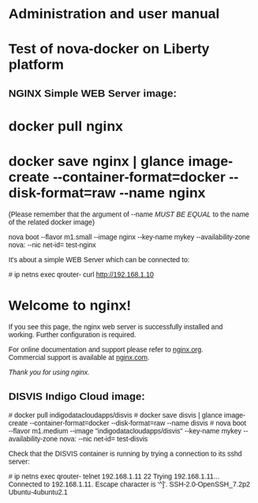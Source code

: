 # Administration and user manual
Test of nova-docker on Liberty platform
=======================================

NGINX Simple WEB Server image:
------------------------------ 
# docker pull nginx
# docker save nginx | glance image-create --container-format=docker --disk-format=raw --name nginx

(Please remember that the argument of --name *MUST BE EQUAL* to the name of the related docker image)

nova boot --flavor m1.small --image nginx --key-name mykey --availability-zone nova:<DOCKER-ENABLED-COMPUTE-NODE> --nic net-id=<NETWORK-ID> test-nginx

It's about a simple WEB Server which can be connected to:

\# ip netns exec qrouter-<PROPERNAMESPACE> curl http://192.168.1.10
<!DOCTYPE html>
<html>
<head>
<title>Welcome to nginx!</title>
<style>
    body {
        width: 35em;
        margin: 0 auto;
        font-family: Tahoma, Verdana, Arial, sans-serif;
    }
</style>
</head>
<body>
<h1>Welcome to nginx!</h1>
<p>If you see this page, the nginx web server is successfully installed and
working. Further configuration is required.</p>

<p>For online documentation and support please refer to
<a href="http://nginx.org/">nginx.org</a>.<br/>
Commercial support is available at
<a href="http://nginx.com/">nginx.com</a>.</p>

<p><em>Thank you for using nginx.</em></p>
</body>
</html>

DISVIS Indigo Cloud image:
--------------------------
\# docker pull indigodatacloudapps/disvis
\# docker save disvis | glance image-create --container-format=docker --disk-format=raw --name disvis
\# nova boot --flavor m1.medium --image "indigodatacloudapps/disvis" --key-name mykey --availability-zone nova:<DOCKER-ENABLED-COMPUTE-NODE> --nic net-id=<NETWORK-ID> test-disvis

Check that the DISVIS container is running by trying a connection to its sshd server:

\# ip netns exec qrouter-<PROPERNAMESPACE> telnet 192.168.1.11 22
Trying 192.168.1.11...
Connected to 192.168.1.11.
Escape character is '^]'.
SSH-2.0-OpenSSH_7.2p2 Ubuntu-4ubuntu2.1
